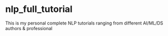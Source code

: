 # nlp_full_tutorial
This is my personal complete NLP tutorials ranging from different AI/ML/DS authors &amp; professional 
